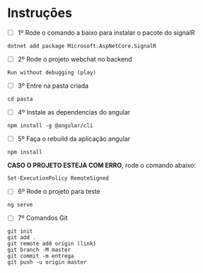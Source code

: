 # Instruções

- [ ] 1º Rode o comando a baixo para instalar o pacote do signalR

```
dotnet add package Microsoft.AspNetCore.SignalR
```

- [ ] 2º Rode o projeto webchat no backend

```
Run without debugging (play)
```

- [ ] 3º Entre na pasta criada

```
cd pasta
```

- [ ] 4º Instale as dependencias do angular

```
npm install -g @angular/cli
```

- [ ] 5º Faça o rebuild da aplicação angular

```
npm install
```

**CASO O PROJETO ESTEJA COM ERRO**, rode o comando abaixo:

```
Set-ExecutionPolicy RemoteSigned
```

- [ ] 6º Rode o projeto para teste

```
ng serve
```

- [ ] 7º Comandos Git

```
git init
git add .
git remote add origin (link)
git branch -M master
git commit -m entrega
git push -u origin master
```
